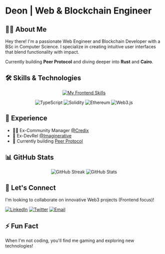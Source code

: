 # Deon | Web & Blockchain Engineer

## 👨‍💻 About Me

Hey there! I'm a passionate Web Engineer and Blockchain Developer with a BSc in Computer Science. I specialize in creating intuitive user interfaces that blend functionality with impact.

Currently building **Peer Protocol** and diving deeper into **Rust** and **Cairo**.

## 🛠️ Skills & Technologies

<div align="center">
  
  [![My Frontend Skills](https://skillicons.dev/icons?i=js,html,css,react,next,tailwindcss,bootstrap,scss,vue)](https://skillicons.dev)
  
  ![TypeScript](https://img.shields.io/badge/TypeScript-3178C6?style=for-the-badge&logo=typescript&logoColor=white)
  ![Solidity](https://img.shields.io/badge/Solidity-363636?style=for-the-badge&logo=solidity&logoColor=white)
  ![Ethereum](https://img.shields.io/badge/Ethereum-3C3C3D?style=for-the-badge&logo=ethereum&logoColor=white)
  ![Web3.js](https://img.shields.io/badge/Web3.js-F16822?style=for-the-badge&logo=web3.js&logoColor=white)
  
</div>

## 🚀 Experience

- 👨‍🏫 Ex-Community Manager [@Credix](https://credix.finance/)
- 💬 Ex-DevRel [@Imaginerative](https://imaginerative.co/)
- 🔭 Currently building [Peer Protocol](https://github.com/peer-protocol)

## 📊 GitHub Stats

<div align="center">
  <img src="https://github-readme-streak-stats.herokuapp.com/?user=DanielEmmanuel1&theme=tokyonight" alt="GitHub Streak" />
  <img src="https://github-readme-stats.vercel.app/api?username=DanielEmmanuel1&show_icons=true&theme=tokyonight&include_all_commits=true&count_private=true" alt="GitHub Stats" />
</div>

## 🤝 Let's Connect

I'm looking to collaborate on innovative Web3 projects (Frontend focus)!

[![LinkedIn](https://img.shields.io/badge/LinkedIn-0077B5?style=for-the-badge&logo=linkedin&logoColor=white)](https://www.linkedin.com/in/emmanuel-daniel-42880012b/)
[![Twitter](https://img.shields.io/badge/Twitter-1DA1F2?style=for-the-badge&logo=twitter&logoColor=white)](https://x.com/Deontrm)
[![Email](https://img.shields.io/badge/Email-0078D4?style=for-the-badge&logo=microsoft-outlook&logoColor=white)](mailto:oluwadamilare_daniel@outlook.com)

## ⚡ Fun Fact

When I'm not coding, you'll find me gaming and exploring new technologies!
